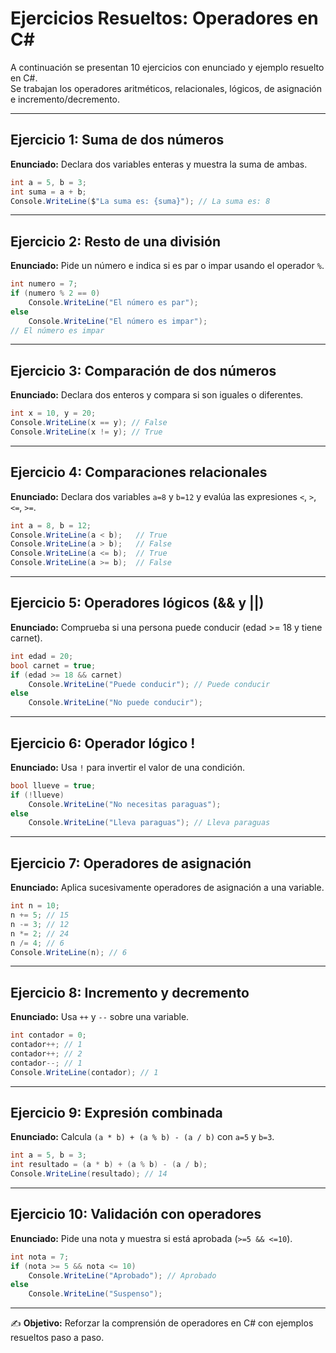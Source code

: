 # Ejercicios Resueltos: Operadores en C#

A continuación se presentan 10 ejercicios con enunciado y ejemplo resuelto en C#.  
Se trabajan los operadores aritméticos, relacionales, lógicos, de asignación e incremento/decremento.

---

## Ejercicio 1: Suma de dos números
**Enunciado:** Declara dos variables enteras y muestra la suma de ambas.

```csharp
int a = 5, b = 3;
int suma = a + b;
Console.WriteLine($"La suma es: {suma}"); // La suma es: 8
```

---

## Ejercicio 2: Resto de una división
**Enunciado:** Pide un número e indica si es par o impar usando el operador `%`.

```csharp
int numero = 7;
if (numero % 2 == 0)
    Console.WriteLine("El número es par");
else
    Console.WriteLine("El número es impar");
// El número es impar
```

---

## Ejercicio 3: Comparación de dos números
**Enunciado:** Declara dos enteros y compara si son iguales o diferentes.

```csharp
int x = 10, y = 20;
Console.WriteLine(x == y); // False
Console.WriteLine(x != y); // True
```

---

## Ejercicio 4: Comparaciones relacionales
**Enunciado:** Declara dos variables `a=8` y `b=12` y evalúa las expresiones `<`, `>`, `<=`, `>=`.

```csharp
int a = 8, b = 12;
Console.WriteLine(a < b);   // True
Console.WriteLine(a > b);   // False
Console.WriteLine(a <= b);  // True
Console.WriteLine(a >= b);  // False
```

---

## Ejercicio 5: Operadores lógicos (&& y ||)
**Enunciado:** Comprueba si una persona puede conducir (edad >= 18 y tiene carnet).

```csharp
int edad = 20;
bool carnet = true;
if (edad >= 18 && carnet)
    Console.WriteLine("Puede conducir"); // Puede conducir
else
    Console.WriteLine("No puede conducir");
```

---

## Ejercicio 6: Operador lógico !
**Enunciado:** Usa `!` para invertir el valor de una condición.

```csharp
bool llueve = true;
if (!llueve)
    Console.WriteLine("No necesitas paraguas");
else
    Console.WriteLine("Lleva paraguas"); // Lleva paraguas
```

---

## Ejercicio 7: Operadores de asignación
**Enunciado:** Aplica sucesivamente operadores de asignación a una variable.

```csharp
int n = 10;
n += 5; // 15
n -= 3; // 12
n *= 2; // 24
n /= 4; // 6
Console.WriteLine(n); // 6
```

---

## Ejercicio 8: Incremento y decremento
**Enunciado:** Usa `++` y `--` sobre una variable.

```csharp
int contador = 0;
contador++; // 1
contador++; // 2
contador--; // 1
Console.WriteLine(contador); // 1
```

---

## Ejercicio 9: Expresión combinada
**Enunciado:** Calcula `(a * b) + (a % b) - (a / b)` con `a=5` y `b=3`.

```csharp
int a = 5, b = 3;
int resultado = (a * b) + (a % b) - (a / b);
Console.WriteLine(resultado); // 14
```

---

## Ejercicio 10: Validación con operadores
**Enunciado:** Pide una nota y muestra si está aprobada (`>=5 && <=10`).

```csharp
int nota = 7;
if (nota >= 5 && nota <= 10)
    Console.WriteLine("Aprobado"); // Aprobado
else
    Console.WriteLine("Suspenso");
```

---

✍️ **Objetivo:** Reforzar la comprensión de operadores en C# con ejemplos resueltos paso a paso.
